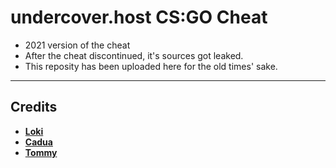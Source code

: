 # undercover.host CS:GO Cheat

- 2021 version of the cheat
- After the cheat discontinued, it's sources got leaked.
- This reposity has been uploaded here for the old times' sake.

--- 

## Credits

- **[Loki](https://github.com/lokistic)**
- **[Cadua](https://github.com/2hf)**
- **[Tommy](https://github.com/tommyka1)**
